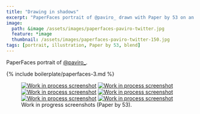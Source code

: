 ```yaml
---
title: "Drawing in shadows"
excerpt: "PaperFaces portrait of @paviro_ drawn with Paper by 53 on an iPad."
image: 
  path: &image /assets/images/paperfaces-paviro-twitter.jpg 
  feature: *image
  thumbnail: /assets/images/paperfaces-paviro-twitter-150.jpg
tags: [portrait, illustration, Paper by 53, blend]
---
```


PaperFaces portrait of <a href="http://twitter.com/paviro_">@paviro_</a>.

{% include boilerplate/paperfaces-3.md %}

<figure class="half">
	<a href="/assets/images/paperfaces-paviro-process-1-lg.jpg"><img src="/assets/images/paperfaces-paviro-process-1-600.jpg" alt="Work in process screenshot"></a>
	<a href="/assets/images/paperfaces-paviro-process-2-lg.jpg"><img src="/assets/images/paperfaces-paviro-process-2-600.jpg" alt="Work in process screenshot"></a>
	<a href="/assets/images/paperfaces-paviro-process-3-lg.jpg"><img src="/assets/images/paperfaces-paviro-process-3-600.jpg" alt="Work in process screenshot"></a>
	<a href="/assets/images/paperfaces-paviro-process-4-lg.jpg"><img src="/assets/images/paperfaces-paviro-process-4-600.jpg" alt="Work in process screenshot"></a>
	<a href="/assets/images/paperfaces-paviro-process-5-lg.jpg"><img src="/assets/images/paperfaces-paviro-process-5-600.jpg" alt="Work in process screenshot"></a>
	<a href="/assets/images/paperfaces-paviro-process-6-lg.jpg"><img src="/assets/images/paperfaces-paviro-process-6-600.jpg" alt="Work in process screenshot"></a>
	<figcaption>Work in progress screenshots (Paper by 53).</figcaption>
</figure>
